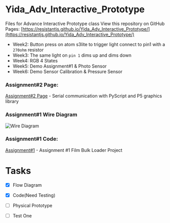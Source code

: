 # Yida_Adv_Interactive_Prototype
Files for Advance Interactive Prototype class
View this repository on GitHub Pages: [https://resistantjs.github.io/Yida_Adv_Interactive_Prototype/](https://resistantjs.github.io/Yida_Adv_Interactive_Prototype/)  

+ Week2: Button press on atom s3lite to trigger light connect to pin1 with a `270ohm` resistor
+ Week3: The same light on `pin 1` dims up and dims down
+ Week4: RGB 4 States
+ Week5: Demo Assignment#1 & Photo Sensor
+ Week6: Demo Sensor Calibration & Pressure Sensor

### Assignment#2 Page:
[Assignment#2 Page](Assignment%232) - Serial communication with PyScript and P5 graphics library  

### Assignment#1 Wire Diagram
![Wire Diagram](../main/img/Diagram.jpg)

### Assignment#1 Code:
[Assignment#1](Assignment%231/Assignment%231_Complete.py) - Assignment #1 Film Bulk Loader Project

# Tasks
- [x] Flow Diagram
- [x] Code(Need Testing)
- [ ] Physical Prototype
- [ ] Test One

